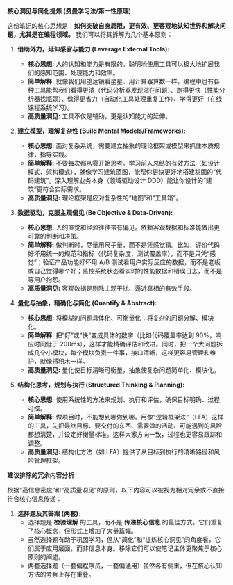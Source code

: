 **核心洞见与简化提炼 (费曼学习法/第一性原理)**

这份笔记的核心思想是：**如何突破自身局限，更有效、更客观地认知世界和解决问题，尤其是在编程领域。** 我们可以将其拆解为几个基本原则：

1.  **借助外力，延伸感官与能力 (Leverage External Tools):**
    *   **核心思想:** 人的认知和能力是有限的。聪明地使用工具可以极大地扩展我们的感知范围、处理能力和效率。
    *   **简单解释:** 就像我们用望远镜看星星、用计算器算数一样，编程中也有各种工具能帮我们看得更清（代码分析器发现潜在问题）、跑得更快（性能分析器找瓶颈）、做得更省力（自动化工具处理重复工作）、学得更好（在线课程系统学习）。
    *   **高质量洞见:** 工具不仅是辅助，更是认知能力的延伸。

2.  **建立模型，理解复杂性 (Build Mental Models/Frameworks):**
    *   **核心思想:** 面对复杂系统，需要建立抽象的理论框架或模型来抓住本质规律，指导实践。
    *   **简单解释:** 不要每次都从零开始思考。学习前人总结的有效方法（如设计模式、架构模式），就像学习建筑蓝图，能帮你更快更好地搭建稳固的“代码建筑”。深入理解业务本身（领域驱动设计 DDD）能让你设计的“建筑”更符合实际需求。
    *   **高质量洞见:** 理论框架是应对复杂性的“地图”和“工具箱”。

3.  **数据驱动，克服主观偏见 (Be Objective & Data-Driven):**
    *   **核心思想:** 人的直觉和经验往往带有偏见。依赖客观数据和标准能做出更可靠的判断和决策。
    *   **简单解释:** 做判断时，尽量用尺子量，而不是凭感觉猜。比如，评价代码好坏用统一的规范和指标（代码复杂度、测试覆盖率），而不是只凭“感觉”；验证产品功能好坏用 A/B 测试看用户实际反应的数据，而不是老板或自己觉得哪个好；监控系统状态看实时的性能数据和错误日志，而不是等用户抱怨。
    *   **高质量洞见:** 客观数据是剔除主观干扰、逼近真相的有效手段。

4.  **量化与抽象，精确化与简化 (Quantify & Abstract):**
    *   **核心思想:** 将模糊的问题具体化、可衡量化；将复杂的问题分解、模块化。
    *   **简单解释:** 把“好”或“快”变成具体的数字（比如代码覆盖率达到 90%，响应时间低于 200ms），这样才能精确评估和改进。同时，把一个大问题拆成几个小模块，每个模块负责一件事，接口清晰，这样更容易管理和维护，就像搭积木一样。
    *   **高质量洞见:** 量化使目标清晰可衡量，抽象使复杂问题简单化、模块化。

5.  **结构化思考，规划与执行 (Structured Thinking & Planning):**
    *   **核心思想:** 使用系统性的方法来规划、执行和评估，确保目标明确、过程可控。
    *   **简单解释:** 做项目时，不能想到哪做到哪。用像“逻辑框架法”（LFA）这样的工具，先把最终目标、要交付的东西、需要做的活动、可能遇到的风险都想清楚，并设定好衡量标准。这样大家方向一致，过程也更容易跟踪和调整。
    *   **高质量洞见:** 结构化方法（如 LFA）提供了从目标到执行的清晰路径和风险管理框架。

**建议排除的冗余内容分析**

根据“高信息密度”和“高质量洞见”的原则，以下内容可以被视为相对冗余或不直接符合核心信息传递：

1.  **选择题及其答案 (两套):**
    *   选择题是 **检验理解** 的工具，而不是 **传递核心信息** 的最佳方式。它们重复了核心概念，但形式上增加了大量篇幅。
    *   虽然选择题有助于巩固学习，但从“简化”和“提炼核心洞见”的角度看，它们属于应用层面，而非信息本身。移除它们可以使笔记主体更聚焦于核心原则的阐述。
    *   两套选择题（一套偏程序员，一套偏通用）虽然各有侧重，但在核心认知方法的考察上存在重叠。

